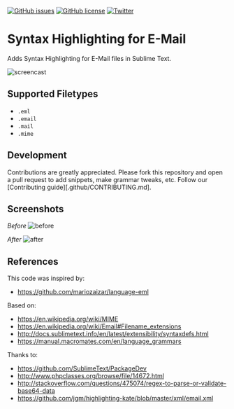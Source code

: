 [![GitHub issues](https://img.shields.io/github/issues/mariozaizar/eml-tmLanguage.svg)](https://github.com/mariozaizar/eml-tmLanguage/issues)
[![GitHub license](https://img.shields.io/badge/license-MIT-blue.svg)](https://raw.githubusercontent.com/mariozaizar/eml-tmLanguage/master/LICENSE.md)
[![Twitter](https://img.shields.io/twitter/url/https/github.com/mariozaizar/eml-tmLanguage.svg?style=social)](https://twitter.com/mariozaizar)

# Syntax Highlighting for E-Mail

Adds Syntax Highlighting for E-Mail files in Sublime Text.

![screencast](https://cloud.githubusercontent.com/assets/164819/16854870/b7594628-49c7-11e6-865b-11b8ffce6494.gif)

## Supported Filetypes

* `.eml`
* `.email`
* `.mail`
* `.mime`

## Development

Contributions are greatly appreciated. Please fork this repository and open a pull request to add snippets, make grammar tweaks, etc. Follow our [Contributing guide][.github/CONTRIBUTING.md].

## Screenshots

*Before*
![before](https://cloud.githubusercontent.com/assets/164819/17238885/66b255d6-5514-11e6-8edd-6489a92938fa.png)

*After*
![after](https://cloud.githubusercontent.com/assets/164819/17238882/63763d60-5514-11e6-977f-0c79e9aeb2f5.png)

## References

This code was inspired by:
- https://github.com/mariozaizar/language-eml

Based on:
- https://en.wikipedia.org/wiki/MIME
- https://en.wikipedia.org/wiki/Email#Filename_extensions
- http://docs.sublimetext.info/en/latest/extensibility/syntaxdefs.html
- https://manual.macromates.com/en/language_grammars

Thanks to:
- https://github.com/SublimeText/PackageDev
- http://www.phpclasses.org/browse/file/14672.html
- http://stackoverflow.com/questions/475074/regex-to-parse-or-validate-base64-data
- https://github.com/jgm/highlighting-kate/blob/master/xml/email.xml
